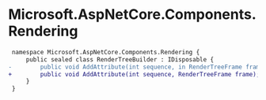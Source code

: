# Microsoft.AspNetCore.Components.Rendering

``` diff
 namespace Microsoft.AspNetCore.Components.Rendering {
     public sealed class RenderTreeBuilder : IDisposable {
-        public void AddAttribute(int sequence, in RenderTreeFrame frame);
+        public void AddAttribute(int sequence, RenderTreeFrame frame);
     }
 }
```

